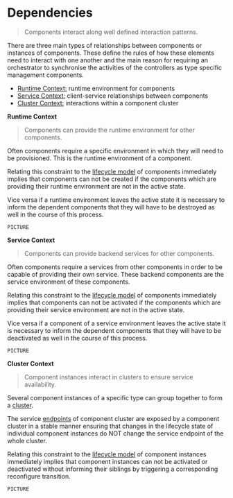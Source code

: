 Dependencies
============

> Components interact along well defined interaction patterns.

There are three main types of relationships between components or instances of
components. These define the rules of how these elements need to interact with
one another and the main reason for requiring an orchestrator to synchronise the
activities of the controllers as type specific management components.

* [Runtime Context:](./Concepts-Dependencies-Runtime.md)
  runtime environment for components
* [Service Context:](./Concepts-Dependencies-Service.md)
  client-service relationships between components
* [Cluster Context:](./Concepts-Dependencies-Cluster.md)
  interactions within a component cluster

**Runtime Context**

> Components can provide the runtime environment for other components.

Often components require a specific environment in which they will need to be
provisioned. This is the runtime environment of a component.

Relating this constraint to the [lifecycle model](./Concepts-Lifecycle.md) of
components immediately implies that components can not be created if the
components which are providing their runtime environment are not in the active
state.

Vice versa if a runtime environment leaves the active state it is necessary to
inform the dependent components that they will have to be destroyed as well in
the course of this process.

```
PICTURE
```

**Service Context**

> Components can provide backend services for other components.

Often components require a services from other components in order to be
capable of providing their own service. These backend components are the
service environment of these components.

Relating this constraint to the [lifecycle model](./Concepts-Lifecycle.md) of
components immediately implies that components can not be activated if the
components which are providing their service environment are not in the active
state.

Vice versa if a component of a service environment leaves the active state it is
necessary to inform the dependent components that they will have to be
deactivated as well in the course of this process.

```
PICTURE
```

**Cluster Context**

> Component instances interact in clusters to ensure service availability.

Several component instances of a specific type can group together to form a
[cluster](./Concepts-Cluster.md).

The service [endpoints](./Concepts-Endpoints.md) of component cluster are
exposed by a component cluster in a stable manner ensuring that changes in the
lifecycle state of individual component instances do NOT change the service
endpoint of the whole cluster.

Relating this constraint to the [lifecycle model](./Concepts-Lifecycle.md) of
component instances immediately implies that component instances can not be
activated or deactivated without informing their siblings by triggering a
corresponding reconfigure transition.

```
PICTURE
```

